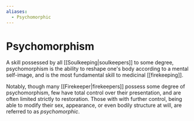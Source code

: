 ```yaml
---
aliases:
  - Psychomorphic
---
```

# Psychomorphism
A skill possessed by all [[Soulkeeping|soulkeepers]] to some degree, psychomorphism is the ability to reshape one's body according to a mental self-image, and is the most fundamental skill to medicinal [[firekeeping]].

Notably, though many [[Firekeeper|firekeepers]] possess some degree of psychomorphism, few have total control over their presentation, and are often limited strictly to restoration. Those with with further control, being able to modify their sex, appearance, or even bodily structure at will, are referred to as *psychomorphic*.
